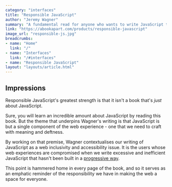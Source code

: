 ```yaml
---
category: "interfaces"
title: "Responsible JavaScript"
author: "Jeremy Wagner"
summary: "A fundamental read for anyone who wants to write JavaScript that's underpinned by resiliency, empathy and inclusivity."
link: "https://abookapart.com/products/responsible-javascript"
image_url: "responsible-js.jpg"
breadcrumbs:
- name: "Home"
  link: "/"
- name: "Interfaces"
  link: "/#interfaces"
- name: "Responsible JavaScript"
layout: "layouts/article.html"
---
```


## Impressions

Responsible JavaScript's greatest strength is that it isn't a book that's _just_ about JavaScript.

Sure, you will learn an incredible amount about JavaScript by reading this book. But the theme that underpins Wagner's writing is that JavaScript is but a single component of the web experience - one that we need to craft with meaning and deftness.

By working on that premise, Wagner contextualises our writing of JavaScript as a web inclusivity and accessibility issue. It is the users whose web experiences are compromised when we write excessive and inefficient JavaScript that hasn't been built in a [progressive way](https://www.gov.uk/service-manual/technology/using-progressive-enhancement).

This point is hammered home in every page of the book, and so it serves as an emphatic reminder of the responsibility we have in making the web a space for everyone.
